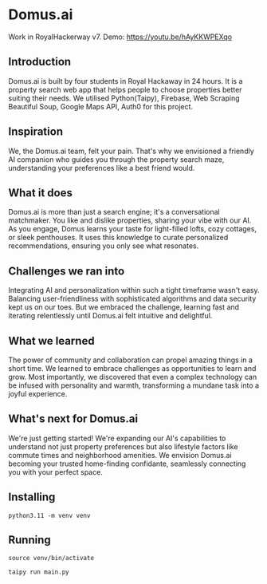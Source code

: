 # Domus.ai

Work in RoyalHackerway v7.
Demo: https://youtu.be/hAyKKWPEXqo

## Introduction 

Domus.ai is built by four students in Royal Hackaway in 24 hours. It is a property search web app that helps people to choose properties better suiting their needs. We utilised Python(Taipy), Firebase, Web Scraping Beautiful Soup, Google Maps API, Auth0 for this project. 

## Inspiration

We, the Domus.ai team, felt your pain. That's why we envisioned a friendly AI companion who guides you through the property search maze, understanding your preferences like a best friend would.

## What it does

Domus.ai is more than just a search engine; it's a conversational matchmaker. You like and dislike properties, sharing your vibe with our AI. As you engage, Domus learns your taste for light-filled lofts, cozy cottages, or sleek penthouses. It uses this knowledge to curate personalized recommendations, ensuring you only see what resonates.

## Challenges we ran into

Integrating AI and personalization within such a tight timeframe wasn't easy. Balancing user-friendliness with sophisticated algorithms and data security kept us on our toes. But we embraced the challenge, learning fast and iterating relentlessly until Domus.ai felt intuitive and delightful.

## What we learned

The power of community and collaboration can propel amazing things in a short time. We learned to embrace challenges as opportunities to learn and grow. Most importantly, we discovered that even a complex technology can be infused with personality and warmth, transforming a mundane task into a joyful experience.

## What's next for Domus.ai

We're just getting started! We're expanding our AI's capabilities to understand not just property preferences but also lifestyle factors like commute times and neighborhood amenities. We envision Domus.ai becoming your trusted home-finding confidante, seamlessly connecting you with your perfect space.

## Installing

```
python3.11 -m venv venv
```

## Running

```
source venv/bin/activate

taipy run main.py
```